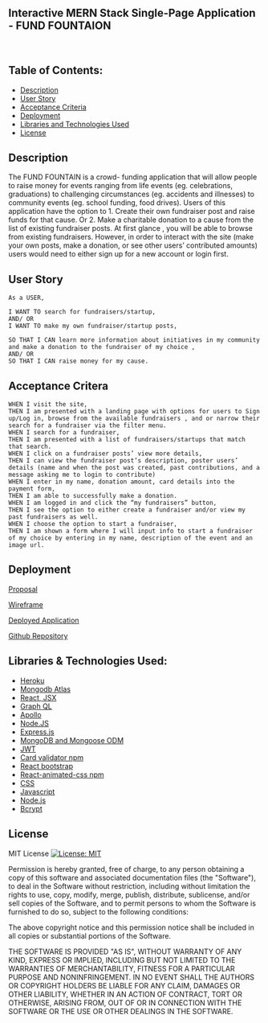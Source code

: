 ## Interactive MERN Stack Single-Page Application - FUND FOUNTAION

&nbsp;

## Table of Contents:

- [Description](#description)
- [User Story](#user-story)
- [Acceptance Criteria](#acceptance-criteria)
- [Deployment](#deployment)
- [Libraries and Technologies Used](#libraries--technologies-used)
- [License](#license)

## Description

The FUND FOUNTAIN is a crowd- funding application that will allow people to raise money for events ranging from life events (eg. celebrations, graduations) to challenging circumstances (eg. accidents and illnesses) to community events (eg. school funding, food drives).
Users of this application have the option to 1. Create their own fundraiser post and raise funds for that cause. Or 2. Make a charitable donation to a cause from the list of existing fundraiser posts. At first glance , you will be able to browse from existing fundraisers. However, in order to interact with the site (make your own posts, make a donation, or see other users’ contributed amounts) users would need to either sign up for a new account or login first.

## User Story

```
As a USER,

I WANT TO search for fundraisers/startup,
AND/ OR
I WANT TO make my own fundraiser/startup posts,

SO THAT I CAN learn more information about initiatives in my community and make a donation to the fundraiser of my choice ,
AND/ OR
SO THAT I CAN raise money for my cause.
```

## Acceptance Critera

```
WHEN I visit the site,
THEN I am presented with a landing page with options for users to Sign up/Log in, browse from the available fundraisers , and or narrow their  search for a fundraiser via the filter menu.
WHEN I search for a fundraiser,
THEN I am presented with a list of fundraisers/startups that match that search.
WHEN I click on a fundraiser posts’ view more details,
THEN I can view the fundraiser post’s description, poster users’ details (name and when the post was created, past contributions, and a  message asking me to login to contribute)
WHEN I enter in my name, donation amount, card details into the payment form,
THEN I am able to successfully make a donation.
WHEN I am logged in and click the “my fundraisers” button,
THEN I see the option to either create a fundraiser and/or view my past fundraisers as well.
WHEN I choose the option to start a fundraiser,
THEN I am shown a form where I will input info to start a fundraiser of my choice by entering in my name, description of the event and an  image url.

```

## Deployment

[Proposal](https://docs.google.com/document/d/1ta4Zxrm-0kEhTNWamWjecVx_HhVHa7M1UUcm4nnQdfc/edit)

[Wireframe](https://docs.google.com/presentation/d/1l9n5nf0QuhqiWbokfvvBsPJNKInUdRJ2FP-BJdk-Nz8/edit#slide=id.g19d379c3e15_0_112)

[Deployed Application](https://salty-lowlands-79836.herokuapp.com/)

[Github Repository](https://github.com/thivsiv28/The-goodness-gift)

## Libraries & Technologies Used:

- [Heroku](https://id.heroku.com/login)
- [Mongodb Atlas](https://www.mongodb.com/atlas/database)
- [React, JSX](https://reactjs.org/)
- [Graph QL](https://graphql.org/)
- [Apollo](https://www.apollographql.com/docs/apollo-server/)
- [Node.JS](https://nodejs.org/en/)
- [Express.js](https://expressjs.com/)
- [MongoDB and Mongoose ODM](https://www.mongodb.com/)
- [JWT](https://jwt.io/)
- [Card validator npm](https://www.npmjs.com/package/card-validator)
- [React bootstrap](https://react-bootstrap.github.io/)
- [React-animated-css npm](https://www.npmjs.com/package/react-animated-css)
- [CSS](https://www.w3schools.com/css/)
- [Javascript](https://www.javascript.com/)
- [Node.js](https://nodejs.org/en/)
- [Bcrypt](https://www.npmjs.com/package/bcryptjs)

## License

MIT License [![License: MIT](https://img.shields.io/badge/License-MIT-yellow.svg)](https://opensource.org/licenses/MIT)


Permission is hereby granted, free of charge, to any person obtaining a copy
of this software and associated documentation files (the "Software"), to deal
in the Software without restriction, including without limitation the rights
to use, copy, modify, merge, publish, distribute, sublicense, and/or sell
copies of the Software, and to permit persons to whom the Software is
furnished to do so, subject to the following conditions:

The above copyright notice and this permission notice shall be included in all
copies or substantial portions of the Software.

THE SOFTWARE IS PROVIDED "AS IS", WITHOUT WARRANTY OF ANY KIND, EXPRESS OR
IMPLIED, INCLUDING BUT NOT LIMITED TO THE WARRANTIES OF MERCHANTABILITY,
FITNESS FOR A PARTICULAR PURPOSE AND NONINFRINGEMENT. IN NO EVENT SHALL THE
AUTHORS OR COPYRIGHT HOLDERS BE LIABLE FOR ANY CLAIM, DAMAGES OR OTHER
LIABILITY, WHETHER IN AN ACTION OF CONTRACT, TORT OR OTHERWISE, ARISING FROM,
OUT OF OR IN CONNECTION WITH THE SOFTWARE OR THE USE OR OTHER DEALINGS IN THE
SOFTWARE.
